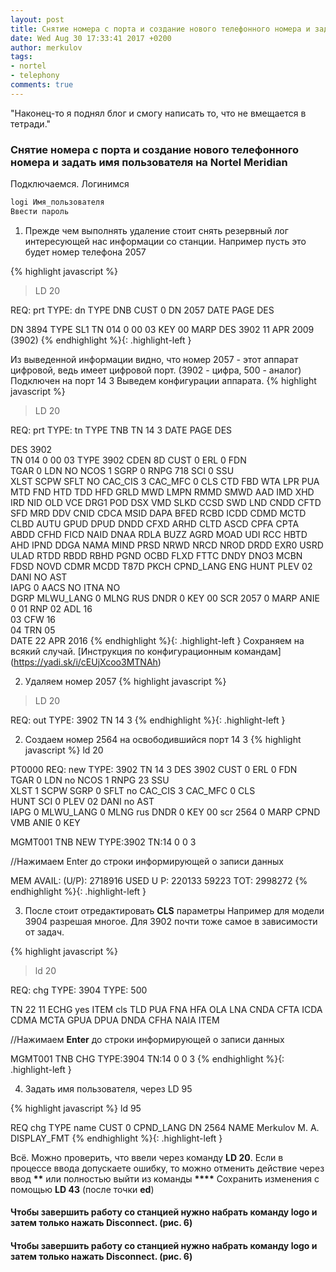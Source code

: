 ```yaml
---
layout: post
title: Снятие номера с порта и создание нового телефонного номера и задать имя пользователя на Nortel Meridian
date: Wed Aug 30 17:33:41 2017 +0200
author: merkulov
tags:
- nortel
- telephony
comments: true
---
```

"Наконец-то я поднял блог и смогу написать то, что не вмещается в тетради."

### Снятие номера с порта и создание нового телефонного номера и задать имя пользователя на Nortel Meridian

Подключаемся. Логинимся 

```javascript
logi Имя_пользователя
Ввести пароль
```

1. Прежде чем выполнять удаление стоит снять резервный лог интересующей нас информации со станции.
Например пусть это будет номер телефона 2057

{% highlight javascript %}
>LD 20

REQ: prt 
TYPE: dn
TYPE DNB
CUST 0
DN   2057
DATE 
PAGE 
DES 

DN   3894
TYPE SL1 
TN   014 0 00 03 KEY 00   MARP  DES 3902      11 APR 2009 
     (3902)
{% endhighlight %}{: .highlight-left }

Из выведенной информации видно, что номер 2057 - этот аппарат цифровой, ведь имеет цифровой порт. (3902 - цифра, 500 - аналог)
Подключен на порт 14 3
Выведем конфигурации аппарата.
{% highlight javascript %}
>LD 20

REQ: prt
TYPE: tn
TYPE TNB
TN   14 3
DATE 
PAGE 
DES  

DES  3902  
TN   014 0 00 03 
TYPE 3902
CDEN 8D
CUST 0 
ERL  0 
FDN  
TGAR 0 
LDN  NO
NCOS 1 
SGRP 0 
RNPG 718 
SCI  0 
SSU  
XLST 
SCPW 
SFLT NO
CAC_CIS 3 
CAC_MFC 0
CLS  CTD FBD WTA LPR PUA MTD FND HTD TDD HFD GRLD 
     MWD LMPN RMMD SMWD AAD IMD XHD IRD NID OLD VCE DRG1
     POD DSX VMD SLKD CCSD SWD LND CNDD
     CFTD SFD MRD DDV CNID CDCA MSID DAPA BFED RCBD 
     ICDD CDMD MCTD CLBD AUTU
     GPUD DPUD DNDD CFXD ARHD CLTD ASCD 
     CPFA CPTA ABDD CFHD FICD NAID DNAA RDLA BUZZ AGRD MOAD 
     UDI RCC HBTD AHD IPND  DDGA NAMA MIND PRSD NRWD NRCD NROD 
     DRDD EXR0 
     USRD ULAD RTDD RBDD RBHD PGND OCBD FLXD FTTC DNDY DNO3 MCBN 
     FDSD NOVD CDMR MCDD T87D PKCH 
CPND_LANG ENG
HUNT 
PLEV 02 
DANI NO
AST  
IAPG 0 
AACS NO
ITNA NO  
DGRP 
MLWU_LANG 0 
MLNG RUS
DNDR 0 
KEY  00 SCR 2057 0     MARP
        ANIE 0 
     01 RNP 
     02 ADL 16  
     03 CFW 16  
     04 TRN 
     05     
DATE 22 APR 2016 
{% endhighlight %}{: .highlight-left }
Сохраняем на всякий случай. [Инструкция по конфигурационным командам] (https://yadi.sk/i/cEUjXcoo3MTNAh)

2. Удаляем номер 2057
{% highlight javascript %}
>LD 20

REQ: out 
TYPE: 3902
TN   14 3
{% endhighlight %}{: .highlight-left }

2. Создаем номер 2564 на освободившийся порт 14 3
{% highlight javascript %}
ld 20

PT0000 
REQ: new
TYPE: 3902
TN   14 3
DES  3902
CUST 0
ERL 0
FDN  
TGAR 0
LDN  no
NCOS 1
RNPG 23
SSU  
XLST 1
SCPW 
SGRP 0
SFLT no
CAC_CIS 3
CAC_MFC 0
CLS  
HUNT 
SCI  0
PLEV 02
DANI no
AST  
IAPG 0
MLWU_LANG 0
MLNG rus
DNDR 0
KEY 00 scr 2564 0
  MARP
  CPND 
  VMB 
  ANIE 0
KEY 

MGMT001 TNB NEW TYPE:3902 TN:14 0 0 3

//Нажимаем Enter до строки информирующей о записи данных

MEM AVAIL: (U/P): 2718916    USED U P: 220133 59223    TOT: 2998272 
{% endhighlight %}{: .highlight-left }

3. После стоит отредактировать __CLS__ параметры
Например для модели 3904 разрешая многое. Для 3902 почти тоже самое в зависимости от задач.

{% highlight javascript %}
>ld 20

REQ: chg
TYPE: 3904
TYPE: 500

TN   22 11
ECHG yes
ITEM cls TLD PUA FNA HFA OLA LNA CNDA 
CFTA ICDA CDMA MCTA 
GPUA DPUA DNDA CFHA NAIA
ITEM 

//Нажимаем __Enter__ до строки информирующей о записи данных

MGMT001 TNB CHG TYPE:3904  TN:14 0 0 3
{% endhighlight %}{: .highlight-left }

4. Задать имя пользователя, через LD 95

{% highlight javascript %}
ld 95

REQ  chg
TYPE name
CUST 0
  CPND_LANG 
DN   2564
  NAME Merkulov M. A.
  DISPLAY_FMT 
{% endhighlight %}{: .highlight-left }

Всё. Можно проверить, что ввели через команду __LD 20__.
Если в процессе ввода допускаете ошибку, то можно отменить действие через ввод __**__ или полностью выйти из команды __****__
Сохранить изменения с помощью __LD 43__ (после точки __ed__)
#### Чтобы завершить работу со станцией нужно набрать команду __logo__ и затем только нажать __Disconnect__. (рис. 6)
#### Чтобы завершить работу со станцией нужно набрать команду __logo__ и затем только нажать __Disconnect__. (рис. 6)
